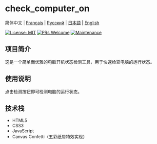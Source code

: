 # check_computer_on

简体中文 | [Français](README.fr.md) | [Русский](README.ru.md) | [日本語](README.ja.md) | [English](README.en.md)

[![License: MIT](https://img.shields.io/badge/License-MIT-yellow.svg)](https://opensource.org/licenses/MIT)
[![PRs Welcome](https://img.shields.io/badge/PRs-welcome-brightgreen.svg)](http://makeapullrequest.com)
[![Maintenance](https://img.shields.io/badge/Maintained%3F-yes-green.svg)](https://github.com/yourusername/check_computer_on/graphs/commit-activity)

## 项目简介

这是一个简单而优雅的电脑开机状态检测工具，用于快速检查电脑的运行状态。

## 使用说明

点击检测按钮即可检测电脑的运行状态。

## 技术栈

- HTML5
- CSS3
- JavaScript
- Canvas Confetti（五彩纸屑特效实现）